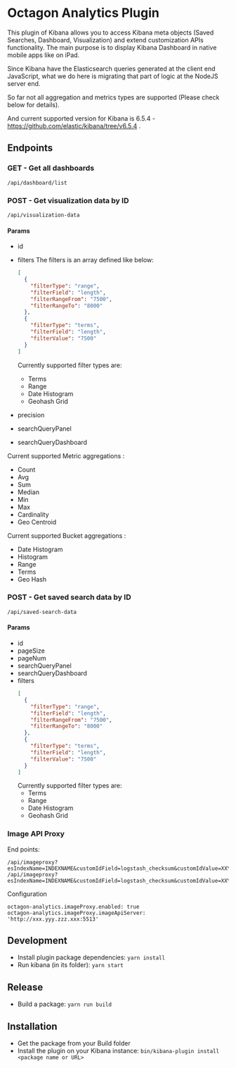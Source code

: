 # Octagon Analytics Plugin

This plugin of Kibana allows you to access Kibana meta objects (Saved Searches, Dashboard, Visualization) and extend customization APIs functionality. The main purpose is to display Kibana Dashboard in native mobile apps like on iPad.

Since Kibana have the Elasticsearch queries generated at the client end JavaScript, what we do here is migrating that part of logic at the NodeJS server end.

So far not all aggregation and metrics types are supported (Please check below for details).

And current supported version for Kibana is 6.5.4 - https://github.com/elastic/kibana/tree/v6.5.4 .

## Endpoints

### GET - Get all dashboards

```
/api/dashboard/list
```

### POST - Get visualization data by ID

```
/api/visualization-data
```

#### Params

- id
- filters
  The filters is an array defined like below:
  ```json
  [
    {
      "filterType": "range",
      "filterField": "length",
      "filterRangeFrom": "7500",
      "filterRangeTo": "8000"
    },
    {
      "filterType": "terms",
      "filterField": "length",
      "filterValue": "7500"
    }
  ]
  ```

  Currently supported filter types are:
  - Terms
  - Range
  - Date Histogram
  - Geohash Grid

- precision
- searchQueryPanel
- searchQueryDashboard

Current supported Metric aggregations :
- Count
- Avg
- Sum
- Median
- Min
- Max
- Cardinality
- Geo Centroid

Current supported Bucket aggregations :
- Date Histogram
- Histogram
- Range
- Terms
- Geo Hash

### POST - Get saved search data by ID

```
/api/saved-search-data
```

#### Params

- id
- pageSize
- pageNum
- searchQueryPanel
- searchQueryDashboard
- filters
  ```json
  [
    {
      "filterType": "range",
      "filterField": "length",
      "filterRangeFrom": "7500",
      "filterRangeTo": "8000"
    },
    {
      "filterType": "terms",
      "filterField": "length",
      "filterValue": "7500"
    }
  ]
  ```
    Currently supported filter types are:
  - Terms
  - Range
  - Date Histogram
  - Geohash Grid


### Image API Proxy

End points:

```
/api/imageproxy?esIndexName=INDEXNAME&customIdField=logstash_checksum&customIdValue=XXYYZZ&fieldnameField=file.filename&apitype=thumbnail
/api/imageproxy?esIndexName=INDEXNAME&customIdField=logstash_checksum&customIdValue=XXYYZZ&fieldnameField=file.filename&apitype=download
```

Configuration

```
octagon-analytics.imageProxy.enabled: true
octagon-analytics.imageProxy.imageApiServer: 'http://xxx.yyy.zzz.xxx:5513'
```

## Development

- Install plugin package dependencies: `yarn install`
- Run kibana (in its folder): `yarn start`

## Release

- Build a package: `yarn run build`


## Installation

- Get the package from your Build folder
- Install the plugin on your Kibana instance: `bin/kibana-plugin install <package name or URL>`

